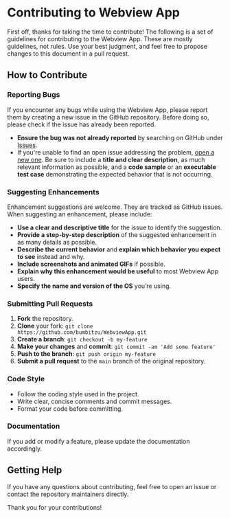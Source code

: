 # Contributing to Webview App

First off, thanks for taking the time to contribute! The following is a set of guidelines for contributing to the Webview App. These are mostly guidelines, not rules. Use your best judgment, and feel free to propose changes to this document in a pull request.

## How to Contribute

### Reporting Bugs

If you encounter any bugs while using the Webview App, please report them by creating a new issue in the GitHub repository. Before doing so, please check if the issue has already been reported.

- **Ensure the bug was not already reported** by searching on GitHub under [Issues](https://github.com/bumbitzu/WebviewApp/issues).
- If you're unable to find an open issue addressing the problem, [open a new one](https://github.com/bumbitzu/WebviewApp/issues/new). Be sure to include a **title and clear description**, as much relevant information as possible, and a **code sample** or an **executable test case** demonstrating the expected behavior that is not occurring.

### Suggesting Enhancements

Enhancement suggestions are welcome. They are tracked as GitHub issues. When suggesting an enhancement, please include:

- **Use a clear and descriptive title** for the issue to identify the suggestion.
- **Provide a step-by-step description** of the suggested enhancement in as many details as possible.
- **Describe the current behavior** and **explain which behavior you expect to see** instead and why.
- **Include screenshots and animated GIFs** if possible.
- **Explain why this enhancement would be useful** to most Webview App users.
- **Specify the name and version of the OS** you’re using.

### Submitting Pull Requests

1. **Fork** the repository.
2. **Clone** your fork: `git clone https://github.com/bumbitzu/WebviewApp.git`
3. **Create a branch**: `git checkout -b my-feature`
4. **Make your changes** and **commit**: `git commit -am 'Add some feature'`
5. **Push to the branch**: `git push origin my-feature`
6. **Submit a pull request** to the `main` branch of the original repository.

### Code Style

- Follow the coding style used in the project.
- Write clear, concise comments and commit messages.
- Format your code before committing.

### Documentation

If you add or modify a feature, please update the documentation accordingly.

## Getting Help

If you have any questions about contributing, feel free to open an issue or contact the repository maintainers directly.

Thank you for your contributions!

